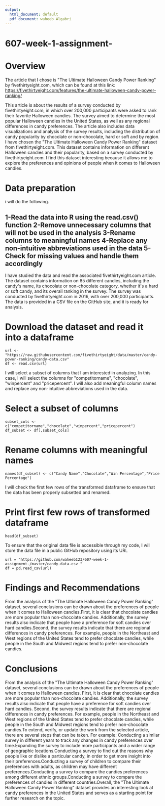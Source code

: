 ```yaml
---
output:
  html_document: default
  pdf_document: waheeb Algabri
---
```

# 607-week-1-assignment-

# Overview
The article that I chose is "The Ultimate Halloween Candy Power Ranking" by fivethirtyeight.com, which can be found at this link: https://fivethirtyeight.com/features/the-ultimate-halloween-candy-power-ranking/

This article is about the results of a survey conducted by fivethirtyeight.com, in which over 200,000 participants were asked to rank their favorite Halloween candies. The survey aimed to determine the most popular Halloween candies in the United States, as well as any regional differences in candy preferences. The article also includes data visualizations and analysis of the survey results, including the distribution of candy popularity by chocolate or non-chocolate, hard or soft and by region.
I have chosen the "The Ultimate Halloween Candy Power Ranking" dataset from fivethirtyeight.com. This dataset contains information on different Halloween candies and their popularity, based on a survey conducted by fivethirtyeight.com. I find this dataset interesting because it allows me to explore the preferences and opinions of people when it comes to Halloween candies.

# Data preparation
i will do the following.

1-Read the data into R using the read.csv() function
2-Remove unnecessary columns that will not be used in the analysis
3-Rename columns to meaningful names
4-Replace any non-intuitive abbreviations used in the data
5-Check for missing values and handle them accordingly
-------
I have studied the data and read the associated fivethirtyeight.com article. The dataset contains information on 85 different candies, including the candy's name, its chocolate or non-chocolate category, whether it's a hard or soft candy, and its overall ranking in the survey. The survey was conducted by fivethirtyeight.com in 2016, with over 200,000 participants. The data is provided in a CSV file on the GitHub site, and it is ready for analysis.

# Download the dataset and read it into a dataframe

```{r}
url <- "https://raw.githubusercontent.com/fivethirtyeight/data/master/candy-power-ranking/candy-data.csv"
df <- read.csv(url)
```

I will select a subset of columns that I am interested in analyzing. In this case, I will select the columns for "competitorname", "chocolate", "winpercent" and "pricepercent". I will also add meaningful column names and replace any non-intuitive abbreviations used in the data.

# Select a subset of columns

```{r}
subset_cols <- c("competitorname","chocolate","winpercent","pricepercent")
df_subset <- df[,subset_cols]
```

# Rename columns with meaningful names


```{r}
names(df_subset) <- c("Candy Name","Chocolate","Win Percentage","Price Percentage")
```


I will check the first few rows of the transformed dataframe to ensure that the data has been properly subsetted and renamed.

# Print first few rows of transformed dataframe
```{r}
head(df_subset)
```

To ensure that the original data file is accessible through my code, I will store the data file in a public GitHub repository using its URL

```{r}
url = "https://github.com/waheeb123/607-week-1-assignment-/master/candy-data.csv "
df = pd.read_csv(url)
```


# Findings and Recommendations

From the analysis of the "The Ultimate Halloween Candy Power Ranking" dataset, several conclusions can be drawn about the preferences of people when it comes to Halloween candies.First, it is clear that chocolate candies are more popular than non-chocolate candies. Additionally, the survey results also indicate that people have a preference for soft candies over hard candies.Second, the survey results indicate that there are regional differences in candy preferences. For example, people in the Northeast and West regions of the United States tend to prefer chocolate candies, while people in the South and Midwest regions tend to prefer non-chocolate candies.

# Conclusions


From the analysis of the "The Ultimate Halloween Candy Power Ranking" dataset, several conclusions can be drawn about the preferences of people when it comes to Halloween candies. First, it is clear that chocolate candies are more popular than non-chocolate candies. Additionally, the survey results also indicate that people have a preference for soft candies over hard candies. Second, the survey results indicate that there are regional differences in candy preferences. For example, people in the Northeast and West regions of the United States tend to prefer chocolate candies, while people in the South and Midwest regions tend to prefer non-chocolate candies.To extend, verify, or update the work from the selected article, there are several steps that can be taken. For example: Conducting a similar survey in different years to track any changes in candy preferences over time.Expanding the survey to include more participants and a wider range of geographic locations.Conducting a survey to find out the reasons why people like or dislike a particular candy, in order to get more insight into their preferences.Conducting a survey of children to compare their preferences with adults, as children may have different preferences.Conducting a survey to compare the candies preferences among different ethnic groups.Conducting a survey to compare the preferences of candies in different countries.Overall, the "The Ultimate Halloween Candy Power Ranking" dataset provides an interesting look at candy preferences in the United States and serves as a starting point for further research on the topic.
